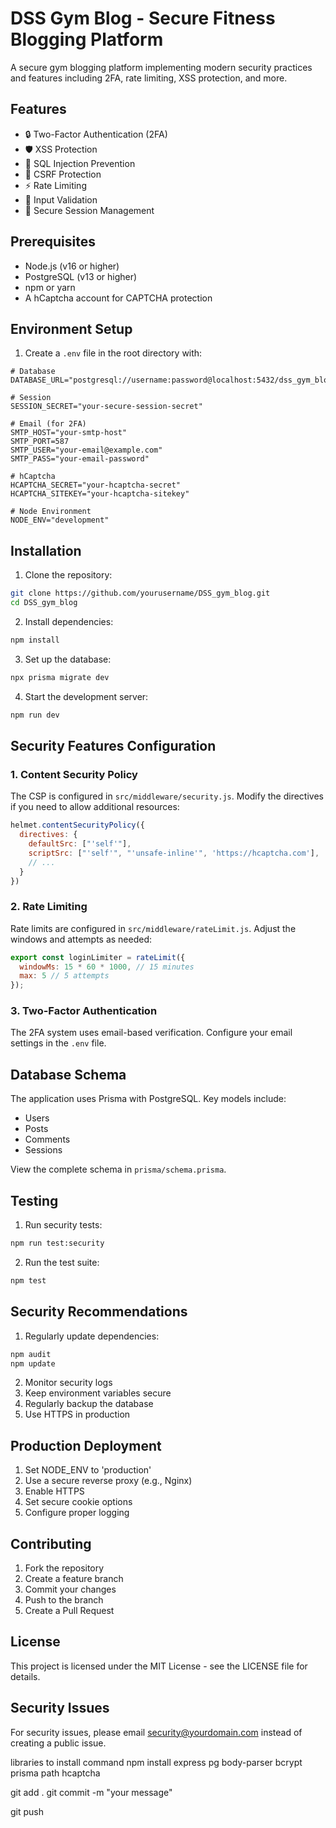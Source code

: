 # DSS Gym Blog - Secure Fitness Blogging Platform

A secure gym blogging platform implementing modern security practices and features including 2FA, rate limiting, XSS protection, and more.

## Features

- 🔒 Two-Factor Authentication (2FA)
- 🛡️ XSS Protection
- 🚫 SQL Injection Prevention
- 🔑 CSRF Protection
- ⚡ Rate Limiting
- 📝 Input Validation
- 🔐 Secure Session Management

## Prerequisites

- Node.js (v16 or higher)
- PostgreSQL (v13 or higher)
- npm or yarn
- A hCaptcha account for CAPTCHA protection

## Environment Setup

1. Create a `.env` file in the root directory with:

```env
# Database
DATABASE_URL="postgresql://username:password@localhost:5432/dss_gym_blog"

# Session
SESSION_SECRET="your-secure-session-secret"

# Email (for 2FA)
SMTP_HOST="your-smtp-host"
SMTP_PORT=587
SMTP_USER="your-email@example.com"
SMTP_PASS="your-email-password"

# hCaptcha
HCAPTCHA_SECRET="your-hcaptcha-secret"
HCAPTCHA_SITEKEY="your-hcaptcha-sitekey"

# Node Environment
NODE_ENV="development"
```

## Installation

1. Clone the repository:
```bash
git clone https://github.com/yourusername/DSS_gym_blog.git
cd DSS_gym_blog
```

2. Install dependencies:
```bash
npm install
```

3. Set up the database:
```bash
npx prisma migrate dev
```

4. Start the development server:
```bash
npm run dev
```

## Security Features Configuration

### 1. Content Security Policy
The CSP is configured in `src/middleware/security.js`. Modify the directives if you need to allow additional resources:

```javascript
helmet.contentSecurityPolicy({
  directives: {
    defaultSrc: ["'self'"],
    scriptSrc: ["'self'", "'unsafe-inline'", 'https://hcaptcha.com'],
    // ...
  }
})
```

### 2. Rate Limiting
Rate limits are configured in `src/middleware/rateLimit.js`. Adjust the windows and attempts as needed:

```javascript
export const loginLimiter = rateLimit({
  windowMs: 15 * 60 * 1000, // 15 minutes
  max: 5 // 5 attempts
});
```

### 3. Two-Factor Authentication
The 2FA system uses email-based verification. Configure your email settings in the `.env` file.

## Database Schema

The application uses Prisma with PostgreSQL. Key models include:

- Users
- Posts
- Comments
- Sessions

View the complete schema in `prisma/schema.prisma`.

## Testing

1. Run security tests:
```bash
npm run test:security
```

2. Run the test suite:
```bash
npm test
```

## Security Recommendations

1. Regularly update dependencies:
```bash
npm audit
npm update
```

2. Monitor security logs
3. Keep environment variables secure
4. Regularly backup the database
5. Use HTTPS in production

## Production Deployment

1. Set NODE_ENV to 'production'
2. Use a secure reverse proxy (e.g., Nginx)
3. Enable HTTPS
4. Set secure cookie options
5. Configure proper logging

## Contributing

1. Fork the repository
2. Create a feature branch
3. Commit your changes
4. Push to the branch
5. Create a Pull Request

## License

This project is licensed under the MIT License - see the LICENSE file for details.

## Security Issues

For security issues, please email security@yourdomain.com instead of creating a public issue.

libraries to install command 
npm install express pg body-parser bcrypt prisma path hcaptcha

git add .
git commit -m "your message"

git push


